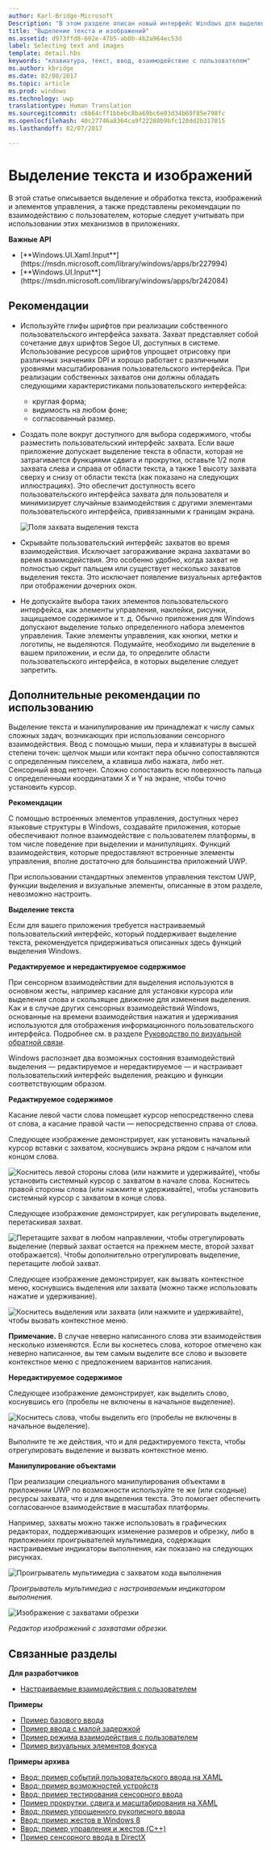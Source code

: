 ```yaml
---
author: Karl-Bridge-Microsoft
Description: "В этом разделе описан новый интерфейс Windows для выделения текста, изображений и элементов управления и манипулирования ими, а также представлены рекомендации по взаимодействию с пользователем, которые следует учитывать при использовании этих новых механизмов выделения и манипулирования в приложениях Магазина Windows."
title: "Выделение текста и изображений"
ms.assetid: d973ffd8-602e-47b5-ab0b-4b2a964ec53d
label: Selecting text and images
template: detail.hbs
keywords: "клавиатура, текст, ввод, взаимодействие с пользователем"
ms.author: kbridge
ms.date: 02/08/2017
ms.topic: article
ms.prod: windows
ms.technology: uwp
translationtype: Human Translation
ms.sourcegitcommit: c6b64cff1bbebc8ba69bc6e03d34b69f85e798fc
ms.openlocfilehash: 40c27746a8364ca9f22288b9bfc128dd2b317815
ms.lasthandoff: 02/07/2017

---
```


# <a name="selecting-text-and-images"></a>Выделение текста и изображений
<link rel="stylesheet" href="https://az835927.vo.msecnd.net/sites/uwp/Resources/css/custom.css">

В этой статье описывается выделение и обработка текста, изображений и элементов управления, а также представлены рекомендации по взаимодействию с пользователем, которые следует учитывать при использовании этих механизмов в приложениях.

<div class="important-apis" >
<b>Важные API</b><br/>
<ul>
<li>[**Windows.UI.Xaml.Input**](https://msdn.microsoft.com/library/windows/apps/br227994)</li>
<li>[**Windows.UI.Input**](https://msdn.microsoft.com/library/windows/apps/br242084)</li>
</ul>
</div>
 


## <a name="dos-and-donts"></a>Рекомендации


-   Используйте глифы шрифтов при реализации собственного пользовательского интерфейса захвата. Захват представляет собой сочетание двух шрифтов Segoe UI, доступных в системе. Использование ресурсов шрифтов упрощает отрисовку при различных значениях DPI и хорошо работает с различными уровнями масштабирования пользовательского интерфейса. При реализации собственных захватов они должны обладать следующими характеристиками пользовательского интерфейса:

    -   круглая форма;
    -   видимость на любом фоне;
    -   согласованный размер.
-   Создать поле вокруг доступного для выбора содержимого, чтобы разместить пользовательский интерфейс захвата. Если ваше приложение допускает выделение текста в области, которая не затрагивается функциями сдвига и прокрутки, оставьте 1/2 поля захвата слева и справа от области текста, а также 1 высоту захвата сверху и снизу от области текста (как показано на следующих иллюстрациях). Это обеспечит доступность всего пользовательского интерфейса захвата для пользователя и минимизирует случайные взаимодействия с другими элементами пользовательского интерфейса, привязанными к границам экрана.

    ![Поля захвата выделения текста](images/textselection-gripper-margins.png)

-   Скрывайте пользовательский интерфейс захватов во время взаимодействия. Исключает загораживание экрана захватами во время взаимодействия. Это особенно удобно, когда захват не полностью скрыт пальцем или существует несколько захватов выделения текста. Это исключает появление визуальных артефактов при отображении дочерних окон.

-   Не допускайте выбора таких элементов пользовательского интерфейса, как элементы управления, наклейки, рисунки, защищаемое содержимое и т. д. Обычно приложения для Windows допускают выделение только определенного набора элементов управления. Такие элементы управления, как кнопки, метки и логотипы, не выделяются. Подумайте, необходимо ли выделение в вашем приложении, и если да, то определите области пользовательского интерфейса, в которых выделение следует запретить. 

## <a name="additional-usage-guidance"></a>Дополнительные рекомендации по использованию


Выделение текста и манипулирование им принадлежат к числу самых сложных задач, возникающих при использовании сенсорного взаимодействия. Ввод с помощью мыши, пера и клавиатуры в высшей степени точен: щелчок мыши или контакт пера обычно сопоставляются с определенным пикселем, а клавиша либо нажата, либо нет. Сенсорный ввод неточен. Сложно сопоставить всю поверхность пальца с определенными координатами X и Y на экране, чтобы точно установить курсор.

**Рекомендации**

С помощью встроенных элементов управления, доступных через языковые структуры в Windows, создавайте приложения, которые обеспечивают полное взаимодействие с пользователем платформы, в том числе поведение при выделении и манипуляциях. Функций взаимодействия, которые предоставляют встроенные элементы управления, вполне достаточно для большинства приложений UWP.

При использовании стандартных элементов управления текстом UWP, функции выделения и визуальные элементы, описанные в этом разделе, невозможно настроить.

**Выделение текста**

Если для вашего приложения требуется настраиваемый пользовательский интерфейс, который поддерживает выделение текста, рекомендуется придерживаться описанных здесь функций выделения Windows.

**Редактируемое и нередактируемое содержимое**


При сенсорном взаимодействии для выделения используются в основном жесты, например касание для установки курсора или выделения слова и скользящее движение для изменения выделения. Как и в случае других сенсорных взаимодействий Windows, основанные на времени взаимодействия нажатия и удерживания используются для отображения информационного пользовательского интерфейса. Подробнее см. в разделе [Руководство по визуальной обратной связи](guidelines-for-visualfeedback.md).

Windows распознает два возможных состояния взаимодействий выделения — редактируемое и нередактируемое — и настраивает пользовательский интерфейс выделения, реакцию и функции соответствующим образом.

**Редактируемое содержимое**

Касание левой части слова помещает курсор непосредственно слева от слова, а касание правой части — непосредственно справа от слова.

Следующее изображение демонстрирует, как установить начальный курсор вставки с захватом, коснувшись экрана рядом с началом или концом слова.

![Коснитесь левой стороны слова (или нажмите и удерживайте), чтобы установить системный курсор с захватом в начале слова. Коснитесь правой стороны слова (или нажмите и удерживайте), чтобы установить системный курсор с захватом в конце слова.](images/textselection-place-caret.png)

Следующее изображение демонстрирует, как регулировать выделение, перетаскивая захват.

![Перетащите захват в любом направлении, чтобы отрегулировать выделение (первый захват остается на прежнем месте, второй захват отображается). Чтобы дополнительно отрегулировать выделение, перетащите любой захват.](images/adjust-selection.png)

Следующее изображение демонстрирует, как вызвать контекстное меню, коснувшись выделения или захвата (можно также использовать нажатие и удерживание).

![Коснитесь выделения или захвата (или нажмите и удерживайте), чтобы вызвать контекстное меню.](images/textselection-show-context.png)

**Примечание.** В случае неверно написанного слова эти взаимодействия несколько изменяются. Если вы коснетесь слова, которое отмечено как неверно написанное, вы тем самым выделите все слово и вызовете контекстное меню с предложением вариантов написания.

 

**Нередактируемое содержимое**

Следующее изображение демонстрирует, как выделить слово, коснувшись его (пробелы не включены в начальное выделение).

![Коснитесь слова, чтобы выделить его (пробелы не включены в начальное выделение).](images/select-word.png)

Выполните те же действия, что и для редактируемого текста, чтобы отрегулировать выделение и вызвать контекстное меню.

**Манипулирование объектами**

При реализации специального манипулирования объектами в приложении UWP по возможности используйте те же (или сходные) ресурсы захвата, что и для выделения текста. Это помогает обеспечить согласованное взаимодействие в масштабах платформы.

Например, захваты можно также использовать в графических редакторах, поддерживающих изменение размеров и обрезку, либо в приложениях проигрывателей мультимедиа, содержащих настраиваемые индикаторы выполнения, как показано на следующих рисунках.

![Проигрыватель мультимедиа с захватом хода выполнения](images/gripper-mediaplayer.png)

*Проигрыватель мультимедиа с настраиваемым индикатором выполнения.*

![Изображение с захватами обрезки](images/gripper-imagemanip.png)

*Редактор изображений с захватами обрезки.*

## <a name="related-articles"></a>Связанные разделы



**Для разработчиков**
* [Настраиваемые взаимодействия с пользователем](https://msdn.microsoft.com/library/windows/apps/mt185599)

**Примеры**
* [Пример базового ввода](http://go.microsoft.com/fwlink/p/?LinkID=620302)
* [Пример ввода с малой задержкой](http://go.microsoft.com/fwlink/p/?LinkID=620304)
* [Пример режима взаимодействия с пользователем](http://go.microsoft.com/fwlink/p/?LinkID=619894)
* [Пример визуальных элементов фокуса](http://go.microsoft.com/fwlink/p/?LinkID=619895)

**Примеры архива**
* [Ввод: пример событий пользовательского ввода на XAML](http://go.microsoft.com/fwlink/p/?linkid=226855)
* [Ввод: пример возможностей устройств](http://go.microsoft.com/fwlink/p/?linkid=231530)
* [Ввод: пример тестирования сенсорного ввода](http://go.microsoft.com/fwlink/p/?linkid=231590)
* [Пример прокрутки, сдвига и масштабирования на XAML](http://go.microsoft.com/fwlink/p/?linkid=251717)
* [Ввод: пример упрощенного рукописного ввода](http://go.microsoft.com/fwlink/p/?linkid=246570)
* [Ввод: пример жестов в Windows 8](http://go.microsoft.com/fwlink/p/?LinkId=264995)
* [Ввод: пример управления и жестов (C++)](http://go.microsoft.com/fwlink/p/?linkid=231605)
* [Пример сенсорного ввода в DirectX](http://go.microsoft.com/fwlink/p/?LinkID=231627)
 

 






